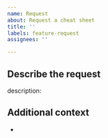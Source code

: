 ```yaml
---
name: Request
about: Request a cheat sheet
title: ''
labels: feature-request
assignees: ''

---
```


## Describe the request

description:

## Additional context

-
